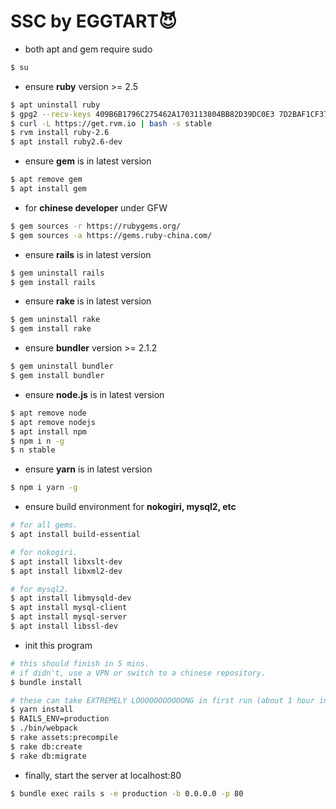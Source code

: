 # SSC by EGGTART😈

* both apt and gem require sudo
```bash
$ su
```

* ensure **ruby** version >= 2.5
```bash
$ apt uninstall ruby
$ gpg2 --recv-keys 409B6B1796C275462A1703113804BB82D39DC0E3 7D2BAF1CF37B13E2069D6956105BD0E739499BDB
$ curl -L https://get.rvm.io | bash -s stable
$ rvm install ruby-2.6
$ apt install ruby2.6-dev
```

* ensure **gem** is in latest version
```bash
$ apt remove gem
$ apt install gem
```

* for **chinese developer** under GFW
```bash
$ gem sources -r https://rubygems.org/
$ gem sources -a https://gems.ruby-china.com/
```

* ensure **rails** is in latest version
```bash
$ gem uninstall rails
$ gem install rails
```

* ensure **rake** is in latest version
```bash
$ gem uninstall rake
$ gem install rake
```

* ensure **bundler** version >= 2.1.2
```bash
$ gem uninstall bundler
$ gem install bundler
```

* ensure **node.js** is in latest version
```bash
$ apt remove node
$ apt remove nodejs
$ apt install npm
$ npm i n -g
$ n stable
```

* ensure **yarn** is in latest version
```bash
$ npm i yarn -g
```

* ensure build environment for **nokogiri, mysql2, etc**
```bash
# for all gems.
$ apt install build-essential

# for nokogiri.
$ apt install libxslt-dev
$ apt install libxml2-dev

# for mysql2.
$ apt install libmysqld-dev
$ apt install mysql-client
$ apt install mysql-server
$ apt install libssl-dev
```

* init this program
```bash
# this should finish in 5 mins.
# if didn't, use a VPN or switch to a chinese repository.
$ bundle install

# these can take EXTREMELY LOOOOOOOOOOONG in first run (about 1 hour in total) in slower CPU(s).
$ yarn install
$ RAILS_ENV=production
$ ./bin/webpack
$ rake assets:precompile
$ rake db:create
$ rake db:migrate
```

* finally, start the server at localhost:80
```bash
$ bundle exec rails s -e production -b 0.0.0.0 -p 80
```
